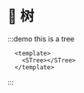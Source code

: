 # 🌲 树
:::demo this is a tree
  ```vue
    <template>
      <STree></STree>
    </template>
  ```
:::